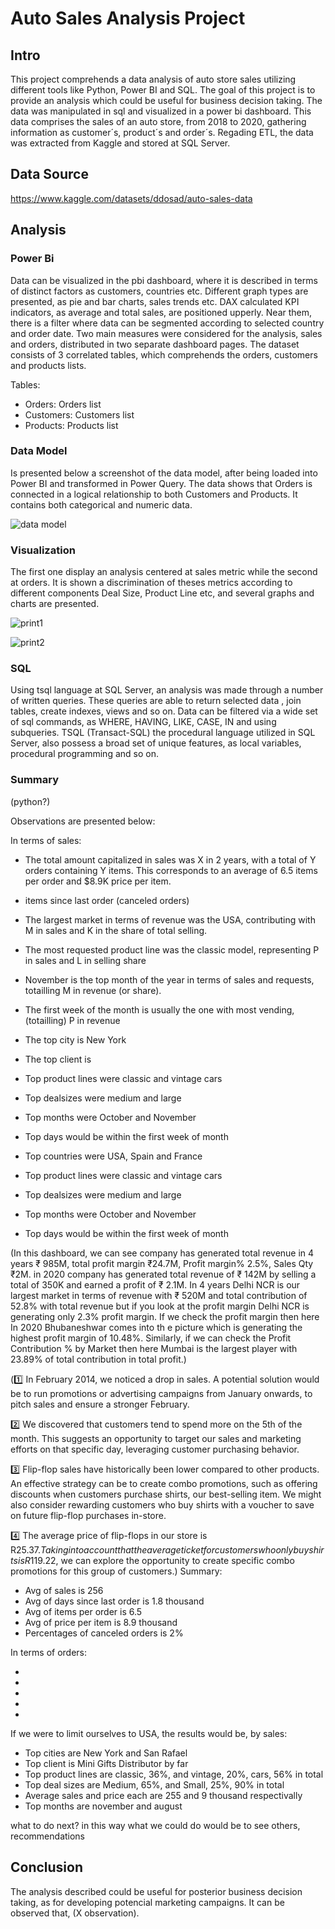 # Auto Sales Analysis Project

## Intro
This project comprehends a data analysis of auto store sales utilizing different tools like Python, Power BI and SQL. The goal of this project is to provide an analysis which could be useful for business decision taking. The data was manipulated in sql and visualized in a power bi dashboard. This data comprises the sales of an auto store, from 2018 to 2020, gathering information as customer´s, product´s and order´s. Regading ETL, the data was extracted from Kaggle and stored at SQL Server. 

## Data Source 
https://www.kaggle.com/datasets/ddosad/auto-sales-data

## Analysis

### Power Bi 

Data can be visualized in the pbi dashboard, where it is described in terms of distinct factors as customers, countries etc. Different graph types are presented, as pie and bar charts, sales trends etc. DAX calculated KPI indicators, as average and total sales, are positioned upperly. Near them, there is a filter where data can be segmented according to selected country and order date. Two main measures were considered for the analysis, sales and orders, distributed in two separate dashboard pages. The dataset consists of 3 correlated tables, which comprehends the orders, customers and products lists. 


Tables:
- Orders: Orders list
- Customers: Customers list
- Products: Products list

### Data Model

Is presented below a screenshot of the data model, after being loaded into Power BI and transformed in Power Query. The data shows that Orders is connected in a logical relationship to both Customers and Products. It contains both categorical and numeric data.


![data model](https://github.com/CarlosLacerda1/Project-Auto-Sales-Analysis/assets/122105130/b77663d7-8069-4ace-a5ff-4f70a907f1c3)



### Visualization
 The first one display an analysis centered at sales metric while the second at orders. It is shown a discrimination of theses metrics according to different components Deal Size, Product Line etc, and several graphs and charts are presented. 

![print1](https://github.com/CarlosLacerda1/Project-Auto-Sales-Analysis/assets/122105130/43726867-fe8f-4c4f-b488-090cfd5f9318)

 ![print2](https://github.com/CarlosLacerda1/Project-Auto-Sales-Analysis/assets/122105130/834d3fdc-5d02-49a3-a674-886a120f3b5a)

### SQL 

Using tsql language at SQL Server, an analysis was made through a number of written
queries. These queries are able to return selected data , join tables, create indexes, views and so on. Data can be filtered via a wide set of sql commands, as WHERE, HAVING, LIKE, CASE, IN and using subqueries. TSQL (Transact-SQL) the procedural language utilized in SQL Server, also possess a broad set of unique features, as local variables, procedural programming and so on.  
### Summary

(python?)

Observations are presented below:

In terms of sales:
- The total amount capitalized in sales was X in 2 years, with a total of Y orders containing Y items. This corresponds to an average of 6.5 items per order and $8.9K price per item.
- items since last order (canceled orders) 
- The largest market in terms of revenue was the USA, contributing with M in sales and K in the share of total selling.
- The most requested product line was the classic model, representing P in sales and L in selling share
- November is the top month of the year in terms of sales and requests, totailling M in revenue (or share). 
- The first week of the month is usually the one with most vending, (totailling) P in revenue
- The top city is New York
- The top client is 

- Top product lines were classic and vintage cars 
- Top dealsizes were medium and large
- Top months were October and November 
- Top days would be within the first week of month

  
- Top countries were USA, Spain and France 
- Top product lines were classic and vintage cars 
- Top dealsizes were medium and large
- Top months were October and November 
- Top days would be within the first week of month

(In this dashboard, we can see company has generated total revenue in 4 years ₹ 985M, total profit margin ₹24.7M, Profit margin% 2.5%, Sales Qty ₹2M. in 2020 company has generated total revenue of ₹ 142M by selling a total of 350K and earned a profit of ₹ 2.1M.
In 4 years Delhi NCR is our largest market in terms of revenue with ₹ 520M and total contribution of 52.8% with total revenue but if you look at the profit margin Delhi NCR is generating only 2.3% profit margin.
If we check the profit margin then here In 2020 Bhubaneshwar comes into th
e picture which is generating the highest profit margin of 10.48%. Similarly, if we can check the Profit Contribution % by Market then here Mumbai is the largest player with 23.89% of total contribution in total profit.)

(1️⃣ In February 2014, we noticed a drop in sales. A potential solution would be to run promotions or advertising campaigns from January onwards, to pitch sales and ensure a stronger February.

2️⃣ We discovered that customers tend to spend more on the 5th of the month. This suggests an opportunity to target our sales and marketing efforts on that specific day, leveraging customer purchasing behavior.

3️⃣ Flip-flop sales have historically been lower compared to other products. An effective strategy can be to create combo promotions, such as offering discounts when customers purchase shirts, our best-selling item. We might also consider rewarding customers who buy shirts with a voucher to save on future flip-flop purchases in-store.

4️⃣ The average price of flip-flops in our store is R$25.37. Taking into account that the average ticket for customers who only buy shirts is R$119.22, we can explore the opportunity to create specific combo promotions for this group of customers.)
Summary:

- Avg of sales is 256
- Avg of days since last order is  1.8 thousand
- Avg of items per order is 6.5
- Avg of price per item is 8.9 thousand 
- Percentages of canceled orders is 2%

In terms of orders: 

-
-
-
-
-

If we were to limit ourselves to USA, the results would be, by sales:

- Top cities are New York and San Rafael
- Top client is Mini Gifts Distributor by far
- Top product lines are classic, 36%, and vintage, 20%, cars, 56% in total
- Top deal sizes are Medium, 65%, and Small, 25%, 90% in total
- Average sales and price each are 255 and 9 thousand respectivally
- Top months are november and august

what to do next? in this way what we could do would be to see others, recommendations

## Conclusion

The analysis described could be useful for posterior business decision taking, as for developing potencial marketing campaigns. It can be observed that, (X observation). 


                                                                                                                   

